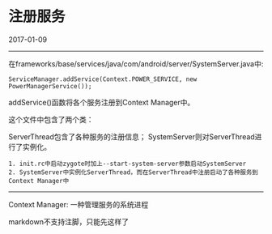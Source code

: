 # 注册服务

2017-01-09

----------------------

在frameworks/base/services/java/com/android/server/SystemServer.java中:

    ServiceManager.addService(Context.POWER_SERVICE, new PowerManagerService());

addService()函数将各个服务注册到Context Manager中。

这个文件中包含了两个类：

ServerThread包含了各种服务的注册信息；
SystemServer则对ServerThread进行了实例化。

    1. init.rc中启动zygote时加上--start-system-server参数启动SystemServer
    2. SystemServer中实例化ServerThread，而在ServerThread中注册启动了各种服务到Context Manager中



----------------------

Context Manager: 一种管理服务的系统进程

markdown不支持注脚，只能先这样了
